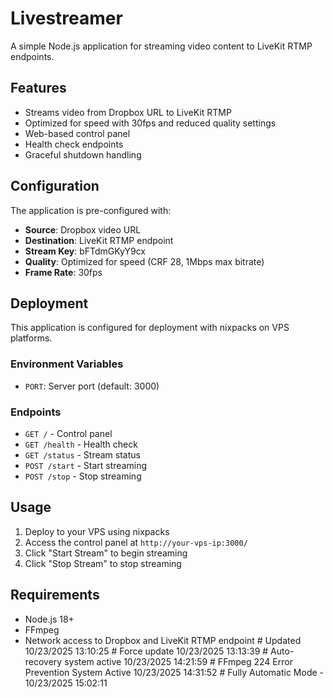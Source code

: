 # Livestreamer

A simple Node.js application for streaming video content to LiveKit RTMP endpoints.

## Features

- Streams video from Dropbox URL to LiveKit RTMP
- Optimized for speed with 30fps and reduced quality settings
- Web-based control panel
- Health check endpoints
- Graceful shutdown handling

## Configuration

The application is pre-configured with:
- **Source**: Dropbox video URL
- **Destination**: LiveKit RTMP endpoint
- **Stream Key**: bFTdmGKyY9cx
- **Quality**: Optimized for speed (CRF 28, 1Mbps max bitrate)
- **Frame Rate**: 30fps

## Deployment

This application is configured for deployment with nixpacks on VPS platforms.

### Environment Variables

- `PORT`: Server port (default: 3000)

### Endpoints

- `GET /` - Control panel
- `GET /health` - Health check
- `GET /status` - Stream status
- `POST /start` - Start streaming
- `POST /stop` - Stop streaming

## Usage

1. Deploy to your VPS using nixpacks
2. Access the control panel at `http://your-vps-ip:3000/`
3. Click "Start Stream" to begin streaming
4. Click "Stop Stream" to stop streaming

## Requirements

- Node.js 18+
- FFmpeg
- Network access to Dropbox and LiveKit RTMP endpoint
#   U p d a t e d   1 0 / 2 3 / 2 0 2 5   1 3 : 1 0 : 2 5  
 #   F o r c e   u p d a t e   1 0 / 2 3 / 2 0 2 5   1 3 : 1 3 : 3 9  
 #   A u t o - r e c o v e r y   s y s t e m   a c t i v e   1 0 / 2 3 / 2 0 2 5   1 4 : 2 1 : 5 9  
 #   F F m p e g   2 2 4   E r r o r   P r e v e n t i o n   S y s t e m   A c t i v e   1 0 / 2 3 / 2 0 2 5   1 4 : 3 1 : 5 2  
 #   F u l l y   A u t o m a t i c   M o d e   -   1 0 / 2 3 / 2 0 2 5   1 5 : 0 2 : 1 1  
 